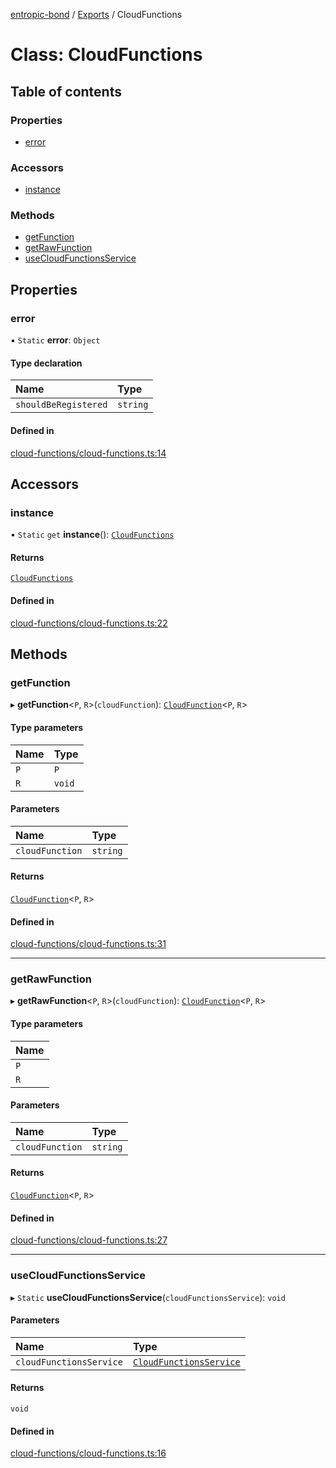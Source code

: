 [entropic-bond](../README.md) / [Exports](../modules.md) / CloudFunctions

# Class: CloudFunctions

## Table of contents

### Properties

- [error](CloudFunctions.md#error)

### Accessors

- [instance](CloudFunctions.md#instance)

### Methods

- [getFunction](CloudFunctions.md#getfunction)
- [getRawFunction](CloudFunctions.md#getrawfunction)
- [useCloudFunctionsService](CloudFunctions.md#usecloudfunctionsservice)

## Properties

### error

▪ `Static` **error**: `Object`

#### Type declaration

| Name | Type |
| :------ | :------ |
| `shouldBeRegistered` | `string` |

#### Defined in

[cloud-functions/cloud-functions.ts:14](https://github.com/entropic-bond/entropic-bond/blob/2d7d466/src/cloud-functions/cloud-functions.ts#L14)

## Accessors

### instance

• `Static` `get` **instance**(): [`CloudFunctions`](CloudFunctions.md)

#### Returns

[`CloudFunctions`](CloudFunctions.md)

#### Defined in

[cloud-functions/cloud-functions.ts:22](https://github.com/entropic-bond/entropic-bond/blob/2d7d466/src/cloud-functions/cloud-functions.ts#L22)

## Methods

### getFunction

▸ **getFunction**<`P`, `R`\>(`cloudFunction`): [`CloudFunction`](../modules.md#cloudfunction)<`P`, `R`\>

#### Type parameters

| Name | Type |
| :------ | :------ |
| `P` | `P` |
| `R` | `void` |

#### Parameters

| Name | Type |
| :------ | :------ |
| `cloudFunction` | `string` |

#### Returns

[`CloudFunction`](../modules.md#cloudfunction)<`P`, `R`\>

#### Defined in

[cloud-functions/cloud-functions.ts:31](https://github.com/entropic-bond/entropic-bond/blob/2d7d466/src/cloud-functions/cloud-functions.ts#L31)

___

### getRawFunction

▸ **getRawFunction**<`P`, `R`\>(`cloudFunction`): [`CloudFunction`](../modules.md#cloudfunction)<`P`, `R`\>

#### Type parameters

| Name |
| :------ |
| `P` |
| `R` |

#### Parameters

| Name | Type |
| :------ | :------ |
| `cloudFunction` | `string` |

#### Returns

[`CloudFunction`](../modules.md#cloudfunction)<`P`, `R`\>

#### Defined in

[cloud-functions/cloud-functions.ts:27](https://github.com/entropic-bond/entropic-bond/blob/2d7d466/src/cloud-functions/cloud-functions.ts#L27)

___

### useCloudFunctionsService

▸ `Static` **useCloudFunctionsService**(`cloudFunctionsService`): `void`

#### Parameters

| Name | Type |
| :------ | :------ |
| `cloudFunctionsService` | [`CloudFunctionsService`](../interfaces/CloudFunctionsService.md) |

#### Returns

`void`

#### Defined in

[cloud-functions/cloud-functions.ts:16](https://github.com/entropic-bond/entropic-bond/blob/2d7d466/src/cloud-functions/cloud-functions.ts#L16)
